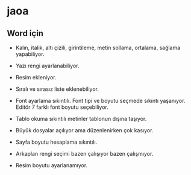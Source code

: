 # jaoa

## Word için
* Kalın, italik, altı çizili, girintileme, metin sollama, ortalama, sağlama yapabiliyor.
* Yazı rengi ayarlanabiliyor.
* Resim ekleniyor.
* Sıralı ve sırasız liste eklenebiliyor.

* Font ayarlama sıkıntılı. Font tipi ve boyutu seçmede sıkıntı yaşanıyor. Editör 7 farklı font boyutu
seçebiliyor.
* Tablo okuma sıkıntılı metinler tablonun dışına taşıyor.
* Büyük dosyalar açılıyor ama düzenlenirken çok kasıyor.
* Sayfa boyutu hesaplama sıkıntılı.
* Arkaplan rengi seçimi bazen çalışıyor bazen çalışmıyor.
* Resim boyutu ayarlanamıyor.

